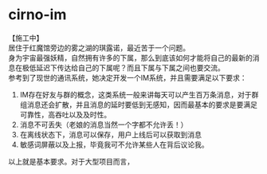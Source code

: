# cirno-im
【施工中】  
居住于红魔馆旁边的雾之湖的琪露诺，最近苦于一个问题。  
身为宇宙最强妖精，自然拥有许多的下属，那么到底该如何才能将自己的最新的消息在极低延迟下传达给自己的下属呢？而且下属与下属之间也要交流。  
参考到了现世的通讯系统，她决定开发一个IM系统，并且需要满足以下要求：
1. IM存在好友与群的概念，这类系统一般来讲每天可以产生百万条消息，对于群组消息还会扩散，并且消息的延时要低到无感知，因而最基本的要求是要满足可靠性，高吞吐以及及时性。
2. 消息不可丢失（老娘的消息当然一个字都不允许丢！）
3. 在离线状态下，消息可以保存，用户上线后可以获取到消息
4. 敏感词屏蔽以及上报，毕竟我可不允许某些人在背后议论我。

以上就是基本要求。对于大型项目而言，